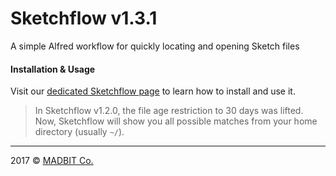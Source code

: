 # Sketchflow v1.3.1
A simple Alfred workflow for quickly locating and opening Sketch files

#### Installation & Usage
Visit our [dedicated Sketchflow page](https://madbitco.github.io/sketchflow) to learn how to install and use it.

> In Sketchflow v1.2.0, the file age restriction to 30 days was lifted. Now, Sketchflow will show you all possible matches from your home directory (usually `~/`).

---

2017 &copy; [MADBIT Co.](https://madbit.co)

